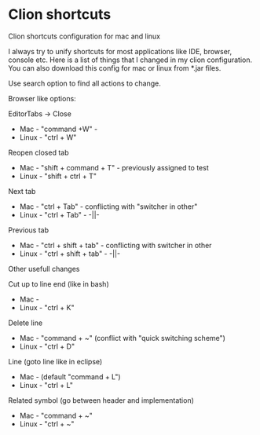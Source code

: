 # Clion shortcuts
Clion shortcuts configuration for mac and linux

I always try to unify shortcuts for most applications like IDE, browser, console etc. Here is a list of things that I changed in my clion configuration. You can also download this config for mac or linux from *.jar files.

Use search option to find all actions to change.

Browser like options:

EditorTabs -> Close 
- Mac - "command +W" - 
- Linux - "ctrl + W"

Reopen closed tab
- Mac - "shift + command + T" - previously assigned to test
- Linux - "shift + ctrl + T"

Next tab
- Mac - "ctrl + Tab" - conflicting with "switcher in other"
- Linux - "ctrl + Tab" - -||-

Previous tab
- Mac - "ctrl + shift + tab" - conflicting with switcher in other
- Linux - "ctrl + shift + tab" - -||-

Other usefull changes

Cut up to line end (like in bash)
- Mac - 
- Linux - "ctrl + K"

Delete line 
- Mac - "command + ~" (conflict with "quick switching scheme")
- Linux - "ctrl + D"


Line (goto line like in eclipse)
- Mac - (default "command + L")
- Linux - "ctrl + L"

Related symbol (go between header and implementation)
- Mac - "command + ~"
- Linux - "ctrl + ~"
